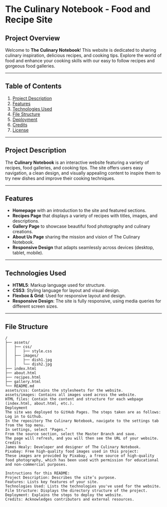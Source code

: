 # The Culinary Notebook - Food and Recipe Site

## Project Overview

Welcome to **The Culinary Notebook**! This website is dedicated to sharing culinary inspiration, delicious recipes, and cooking tips. Explore the world of food and enhance your cooking skills with our easy to follow recipes and gorgeous food galleries.

---

## Table of Contents

1. [Project Description](#project-description)
2. [Features](#features)
3. [Technologies Used](#technologies-used)
4. [File Structure](#file-structure)
5. [Deployment](#deployment)
6. [Credits](#credits)
7. [License](#license)

---

## Project Description

The **Culinary Notebook** is an interactive website featuring a variety of recipes, food galleries, and cooking tips. The site offers users easy navigation, a clean design, and visually appealing content to inspire them to try new dishes and improve their cooking techniques.

---

## Features

- **Homepage** with an introduction to the site and featured sections.
- **Recipes Page** that displays a variety of recipes with titles, images, and descriptions.
- **Gallery Page** to showcase beautiful food photography and culinary creations.
- **About Us Page** sharing the mission and vision of The Culinary Notebook.
- **Responsive Design** that adapts seamlessly across devices (desktop, tablet, mobile).

---

## Technologies Used

- **HTML5**: Markup language used for structure.
- **CSS3**: Styling language for layout and visual design.
- **Flexbox & Grid**: Used for responsive layout and design.
- **Responsive Design**: The site is fully responsive, using media queries for different screen sizes.

---

## File Structure

```plaintext
/
├── assets/
│   ├── css/
│   │   ├── style.css
│   ├── images/
│   │   ├── dish1.jpg
│   │   └── dish2.jpg
├── index.html
├── about.html
├── recipes.html
├── gallery.html
└── README.md
assets/css: Contains the stylesheets for the website.
assets/images: Contains all images used across the website.
HTML files: Contain the content and structure for each webpage (index.html, about.html, etc.).
Deployment
The site was deployed to GitHub Pages. The steps taken are as follows:
Log in to Github.
In the repository The Culinary Notebook, navigate to the settings tab from the top menu.
In settings, select "Pages."
From the source section, select the Master Branch and save.
The page will refresh, and you will then see the URL of your website.
Credits
James Healy: Developer and designer of The Culinary Notebook.
Pixabay: Free high-quality food images used in this project:
These images are provided by Pixabay, a free source of high-quality food photography, which has been used with permission for educational and non-commercial purposes.

Instructions for this README:
Project Description: Describes the site’s purpose.
Features: Lists key features of your site.
Technologies Used: Lists the technologies you've used for the website.
File Structure: Displays the directory structure of the project.
Deployment: Explains the steps to deploy the website.
Credits: Acknowledges contributors and external resources.
